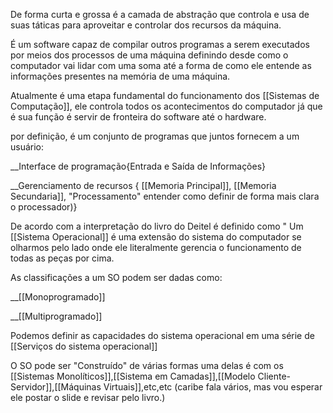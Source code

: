 De forma curta e grossa é a camada de abstração que controla e usa de suas táticas para aproveitar e controlar dos recursos da máquina.

É um software capaz de compilar outros programas a serem executados por meios dos processos de uma máquina definindo desde como o computador vai lidar com uma soma até a forma de como ele entende as informações presentes na memória de uma máquina.

Atualmente é uma etapa fundamental do funcionamento dos  [[Sistemas de Computação]], ele controla todos os acontecimentos do computador já que é sua função é servir de fronteira do software até o hardware.

por definição, é um conjunto de programas que juntos fornecem a um usuário:

__Interface de programação{Entrada e Saída de Informações}

__Gerenciamento de recursos { [[Memoria Principal]], [[Memoria Secundaria]],
"Processamento" entender como definir de forma mais clara o processador)}


De acordo com a interpretação do livro do Deitel é definido como " Um [[Sistema Operacional]] é uma extensão do sistema do computador se olharmos pelo lado onde ele literalmente gerencia o funcionamento de todas as peças por cima.

As classificações a um SO podem ser dadas como:

__[[Monoprogramado]]

__[[Multiprogramado]]

Podemos definir as capacidades do sistema operacional em uma série de [[Serviços do sistema operacional]]

O SO pode ser "Construído" de várias formas uma delas é com os [[Sistemas Monolíticos]],[[Sistema em Camadas]],[[Modelo Cliente-Servidor]],[[Máquinas Virtuais]],etc,etc (caribe fala vários, mas vou esperar ele postar o slide e revisar pelo livro.)